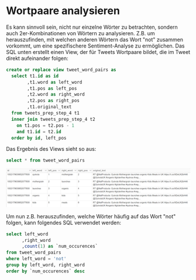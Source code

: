 # Wortpaare analysieren

Es kann sinnvoll sein, nicht nur einzelne Wörter zu betrachten, sondern auch 2er-Kombinationen von Wörtern zu analysieren. Z.B. um herauszufinden, mit welchen anderen Wörtern das Wort "not" zusammen vorkommt, um eine spezifischere Sentiment-Analyse zu ermöglichen. Das SQL unten erstellt einen View, der für Tweets Wortpaare bildet, die im Tweet direkt aufeinander folgen:

```sql
create or replace view tweet_word_pairs as
  select t1.id as id
        ,t1.word as left_word
        ,t1.pos as left_pos
        ,t2.word as right_word
        ,t2.pos as right_pos
        ,t1.original_text 
  from tweets_prep_step_4 t1
  inner join tweets_prep_step_4 t2
    on t1.pos = t2.pos - 1
    and t1.id = t2.id
  order by id, left_pos
```

Das Ergebnis des Views sieht so aus:

```sql
select * from tweet_word_pairs
```

![](../../../.gitbook/assets/image%20%2820%29.png)

Um nun z.B. herauszufinden, welche Wörter häufig auf das Wort "not" folgen, kann folgendes SQL verwendet werden:

```sql
select left_word
      ,right_word
      ,count(1) as `num_occurences`
from tweet_word_pairs
where left_word = 'not'
group by left_word, right_word
order by `num_occurences` desc
```

